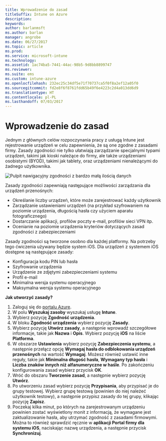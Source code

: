 ```yaml
---
title: Wprowadzenie do zasad
titleSuffix: Intune on Azure
description: 
keywords: 
author: barlanmsft
ms.author: barlan
manager: angrobe
ms.date: 06/27/2017
ms.topic: article
ms.prod: 
ms.service: microsoft-intune
ms.technology: 
ms.assetid: 1ac74ba5-7441-44ac-98b5-9d8bb8899747
ms.reviewer: 
ms.suite: ems
ms.custom: intune-azure
ms.openlocfilehash: 232ec25c34df5e71f70737ca5f0f8a2ef12a05f0
ms.sourcegitcommit: fd2e8f6f8761fdd65b49f6e4223c2d4a013dd6d9
ms.translationtype: HT
ms.contentlocale: pl-PL
ms.lasthandoff: 07/03/2017
---
```

# <a name="getting-started-with-policies"></a>Wprowadzenie do zasad

Jednym z głównych celów rozpoczynania pracy z usługą Intune jest rejestrowanie urządzeń w celu zapewnienia, że są one zgodne z zasadami firmy. Zasady zgodności nie tylko ułatwiają zarządzanie specjalnymi typami urządzeń, takimi jak kioski należące do firmy, ale także urządzeniami osobistymi (BYOD), takimi jak tablety, oraz urządzeniami nienależącymi do żadnego użytkownika.

![Pulpit nawigacyjny zgodności z bardzo małą ilością danych](/intune/media/generic-compliance-dashboard.png)

Zasady zgodności zapewniają następujące możliwości zarządzania dla urządzeń przenośnych:

* Określanie liczby urządzeń, które może zarejestrować każdy użytkownik
* Zarządzanie ustawieniami urządzeń (na przykład szyfrowaniem na poziomie urządzenia, długością hasła czy użyciem aparatu fotograficznego)
* Dostarczanie aplikacji, profilów poczty e-mail, profilów sieci VPN itp.
* Ocenianie na poziomie urządzenia kryteriów dotyczących zasad zgodności z zabezpieczeniami

Zasady zgodności są tworzone osobno dla każdej platformy. Na potrzeby tego ćwiczenia używany będzie system iOS. Dla urządzeń z systemem iOS dostępne są następujące zasady:

* Konfiguracja kodu PIN lub hasła
* Szyfrowanie urządzenia
* Urządzenie ze zdjętymi zabezpieczeniami systemu
* Profil e-mail
* Minimalna wersja systemu operacyjnego
* Maksymalna wersja systemu operacyjnego

__Jak utworzyć zasady?__

1. Zaloguj się do [portalu Azure](https://portal.azure.com).
2. W polu **Wyszukaj zasoby** wyszukaj usługę **Intune**.
3. Wybierz pozycję **Zgodność urządzenia**.
4. W bloku **Zgodność urządzenia** wybierz pozycję **Zasady**.
5. Wybierz pozycję **Utwórz zasady**, a następnie wprowadź szczegółowe informacje, takie jak **Nazwa** i **Opis**. Wybierz pozycję **iOS** na liście **Platforma**.
6. W obszarze **Ustawienia** wybierz pozycję **Zabezpieczenia systemu**, a następnie przełącz opcję **Wymagaj hasła do odblokowania urządzeń przenośnych** na wartość **Wymagaj**. Możesz również ustawić inne reguły, takie jak **Minimalna długość hasła**, **Wymagany typ hasła** i **Liczba znaków innych niż alfanumeryczne w haśle**. Po zakończeniu konfigurowania zasad wybierz przycisk **OK**.
7. Wróć do obszaru **Tworzenie zasad**, a następnie wybierz pozycję **Utwórz**.
8. Po utworzeniu zasad wybierz pozycję **Przypisania**, aby przypisać je do grupy testowej. Wybierz grupę testową (powinien do niej należeć użytkownik testowy), a następnie przypisz zasady do tej grupy, klikając pozycję **Zapisz**.
9. Poczekaj kilka minut, po których na zarejestrowanym urządzeniu powinien zostać wyświetlony monit z informacją, że wymagane jest zaktualizowanie hasła, aby utrzymać zgodność z zasadami firmowymi. Można to również sprawdzić ręcznie w **aplikacji Portal firmy dla systemu iOS**, naciskając nazwę urządzenia, a następnie przycisk **Synchronizuj**.
